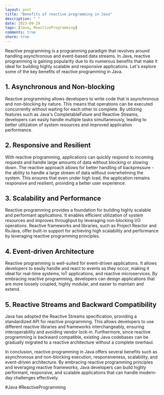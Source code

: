 ```yaml
---
layout: post
title: "Benefits of reactive programming in Java"
description: " "
date: 2023-09-29
tags: [Java, ReactiveProgramming]
comments: true
share: true
---
```


Reactive programming is a programming paradigm that revolves around handling asynchronous and event-based data streams. In Java, reactive programming is gaining popularity due to its numerous benefits that make it ideal for building highly scalable and responsive applications. Let's explore some of the key benefits of reactive programming in Java.

## 1. Asynchronous and Non-blocking
Reactive programming allows developers to write code that is asynchronous and non-blocking by nature. This means that operations can be executed concurrently without waiting for each other to complete. By utilizing features such as Java's CompletableFuture and Reactive Streams, developers can easily handle multiple tasks simultaneously, leading to better utilization of system resources and improved application performance.

## 2. Responsive and Resilient
With reactive programming, applications can quickly respond to incoming requests and handle large amounts of data without blocking or slowing down. The reactive approach allows for better handling of backpressure - the ability to handle a large stream of data without overwhelming the system. This ensures that even under high load, the application remains responsive and resilient, providing a better user experience.

## 3. Scalability and Performance
Reactive programming provides a foundation for building highly scalable and performant applications. It enables efficient utilization of system resources and improves throughput by leveraging non-blocking I/O operations. Reactive frameworks and libraries, such as Project Reactor and RxJava, offer built-in support for achieving high scalability and performance by leveraging reactive programming principles.

## 4. Event-driven Architecture
Reactive programming is well-suited for event-driven applications. It allows developers to easily handle and react to events as they occur, making it ideal for real-time systems, IoT applications, and reactive microservices. By embracing reactive programming, developers can design applications that are more loosely coupled, highly modular, and easier to maintain and extend.

## 5. Reactive Streams and Backward Compatibility
Java has adopted the Reactive Streams specification, providing a standardized API for reactive programming. This allows developers to use different reactive libraries and frameworks interchangeably, ensuring interoperability and avoiding vendor lock-in. Furthermore, since reactive programming is backward compatible, existing Java codebases can be gradually migrated to a reactive architecture without a complete overhaul.

In conclusion, reactive programming in Java offers several benefits such as asynchronous and non-blocking execution, responsiveness, scalability, and event-driven architecture. By embracing reactive programming principles and leveraging reactive frameworks, Java developers can build highly performant, responsive, and scalable applications that can handle modern-day challenges effectively.

#Java #ReactiveProgramming